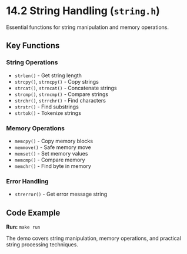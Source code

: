# 14.2 String Handling (`string.h`)

Essential functions for string manipulation and memory operations.

## Key Functions

### String Operations
- `strlen()` - Get string length
- `strcpy()`, `strncpy()` - Copy strings
- `strcat()`, `strncat()` - Concatenate strings
- `strcmp()`, `strncmp()` - Compare strings
- `strchr()`, `strrchr()` - Find characters
- `strstr()` - Find substrings
- `strtok()` - Tokenize strings

### Memory Operations
- `memcpy()` - Copy memory blocks
- `memmove()` - Safe memory move
- `memset()` - Set memory values
- `memcmp()` - Compare memory
- `memchr()` - Find byte in memory

### Error Handling
- `strerror()` - Get error message string

## Code Example

**Run:** `make run`

The demo covers string manipulation, memory operations, and practical string processing techniques.
